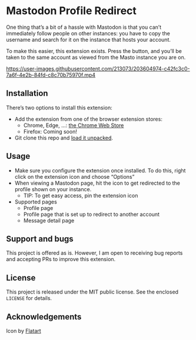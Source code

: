 # Mastodon Profile Redirect

One thing that’s a bit of a hassle with Mastodon is that you can’t immediately follow people on other instances: you have to copy the username and search for it on the instance that hosts your account.

To make this easier, this extension exists. Press the button, and you’ll be taken to the same account as viewed from the Masto instance you are on.

https://user-images.githubusercontent.com/213073/203604974-c42fc3c0-7a6f-4e2b-84fd-c8c70b75970f.mp4

## Installation

There’s two options to install this extension:

- Add the extension from one of the browser extension stores:
    - Chrome, Edge, …: [the Chrome Web Store](https://chrome.google.com/webstore/detail/mastodon-view-profile-on-my-mastodon-instance/limifnkopacddgpihodacjeckfkpbfoe)
    - Firefox: Coming soon!
- Git clone this repo and [load it unpacked](https://developer.chrome.com/docs/extensions/mv3/getstarted/development-basics/#load-unpacked).

## Usage

- Make sure you configure the extension once installed. To do this, right click on the extension icon and choose “Options”
- When viewing a Mastodon page, hit the icon to get redirected to the profile shown on your instance.
    - TIP: To get easy access, pin the extension icon
- Supported pages
    - Profile page
    - Profile page that is set up to redirect to another account
    - Message detail page

## Support and bugs

This project is offered as is. However, I am open to receiving bug reports and accepting PRs to improve this extension.

## License

This project is released under the MIT public license. See the enclosed `LICENSE` for details.

## Acknowledgements

Icon by [Flatart](https://www.iconfinder.com/icons/4373112/logo_logos_mastodon_icon)
